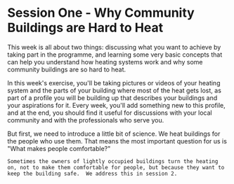  # Session One - Why Community Buildings are Hard to Heat

This week is all about two things:  discussing what you want to achieve by taking part in the programme, and learning some very basic concepts that can help you understand how heating systems work and why some community buildings are so hard to heat.  

In this week's exercise, you'll be taking pictures or videos of your heating system and the parts of your building where most of the heat gets lost, as part of a profile you will be building up that describes your buildings and your aspirations for it.  Every week, you'll add something new to this profile, and at the end, you should find it useful for discussions with your local community and with the professionals who serve you.  

But first, we need to introduce a little bit of science.  We heat buildings for the people who use them.  That means the most important question for us is "What makes people comfortable?"

```{admonition} Sign Post
Sometimes the owners of lightly occupied buildings turn the heating on, not to make them comfortable for people, but because they want to keep the building safe.  We address this in session 2.  
```

